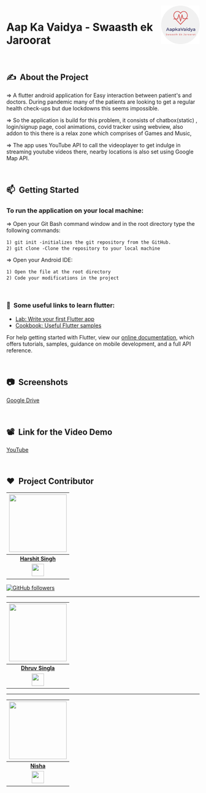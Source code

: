 <img src="assets/images/logo.png" align="right" alt="Image" height="100" width="100" />


# Aap Ka Vaidya - Swaasth ek Jaroorat

<br>

## ✍&nbsp;  About the Project

=> A flutter android application for Easy interaction between patient's and doctors. During pandemic many of the patients are looking to get a regular health check-ups but due lockdowns this seems impossible.


=> So the application is build for this problem, it consists of chatbox(static) , login/signup page, cool animations, covid tracker using webview, also addon to this there is a relax zone which comprises of Games and Music,


=> The app uses YouTube API to call the videoplayer to get indulge in streaming youtube videos there, nearby locations is also set using Google Map API.

<br>

## 📫&nbsp; Getting Started

### To run the application on your local machine:
  
=> Open your Git Bash command window and in the root directory type the following commands:

    1) git init -initializes the git repository from the GitHub. 
    2) git clone -Clone the repository to your local machine
=> Open your Android IDE:

    1) Open the file at the root directory
    2) Code your modifications in the project

<br>

### 🤖&nbsp; Some useful links to learn flutter:

- [Lab: Write your first Flutter app](https://flutter.dev/docs/get-started/codelab)
- [Cookbook: Useful Flutter samples](https://flutter.dev/docs/cookbook)

For help getting started with Flutter, view our
[online documentation](https://flutter.dev/docs), which offers tutorials,
samples, guidance on mobile development, and a full API reference.

<br>

## 📷&nbsp; Screenshots

[Google Drive](https://drive.google.com/drive/folders/1-sGdGiSpPj9aVyV63lkOmHf7PQ-4zroP?usp=sharing)

<br>

## 📽&nbsp; Link for the Video Demo

[YouTube](https://www.youtube.com/watch?v=xHoPp9_jX0Y&t=83s)

<br>

## ❤️&nbsp; Project Contributor

<a href="https://github.com/Harshit564"><img src="https://avatars1.githubusercontent.com/u/47476857?s=400&u=8b1d57f71964ea8821662524e171a16e4fcc5c79&v=4" width=150px height=150px /></a>                                                                                         |
| :------------------------------------------------------------------------------------------------------------------------------------------------------------------------------------------------------------------------------------------------------------------------------------------------------------------------------------------: |
|                                                                                                                                        **[Harshit Singh](https://www.linkedin.com/in/harshit-singh-lko//)**                                                                                                                                        |
|<a href="https://www.linkedin.com/in/harshit-singh-lko"><img src="https://mpng.subpng.com/20180324/vhe/kisspng-linkedin-computer-icons-logo-social-networking-ser-facebook-5ab6ebfe5f5397.2333748215219374063905.jpg" width="32px" height="32px"></a> |


[![GitHub followers](https://img.shields.io/github/followers/Harshit564?label=Follow&style=social)](https://github.com/Harshit564/)

---
<a href="https://github.com/DhruvSingla007"><img src="https://avatars3.githubusercontent.com/u/46241019?s=400&u=8b6cc353e4ffe212585db93ee09bc118e1e2748d&v=4" width=150px height=150px /></a>                                                                                         |
| :------------------------------------------------------------------------------------------------------------------------------------------------------------------------------------------------------------------------------------------------------------------------------------------------------------------------------------------: |
|                                                                                                                                        **[Dhruv Singla](https://www.linkedin.com/in/dhruv-singla-116598135/)**                                                                                                                                        |
|<a href="https://www.linkedin.com/in/dhruv-singla-116598135/"><img src="https://mpng.subpng.com/20180324/vhe/kisspng-linkedin-computer-icons-logo-social-networking-ser-facebook-5ab6ebfe5f5397.2333748215219374063905.jpg" width="32px" height="32px"></a> | 

---

<a href="https://github.com/Nisha2701"><img src="https://avatars2.githubusercontent.com/u/60098687?s=400&v=4" width=150px height=150px /><a>                                                                                         |
| :------------------------------------------------------------------------------------------------------------------------------------------------------------------------------------------------------------------------------------------------------------------------------------------------------------------------------------------: |
|                                                                                                                                        **[Nisha](https://www.linkedin.com/in/nisha-88b887191/)**                                                                                                                                        |
|<a href="https://www.linkedin.com/in/nisha-88b887191/"><img src="https://mpng.subpng.com/20180324/vhe/kisspng-linkedin-computer-icons-logo-social-networking-ser-facebook-5ab6ebfe5f5397.2333748215219374063905.jpg" width="32px" height="32px"></a> |

